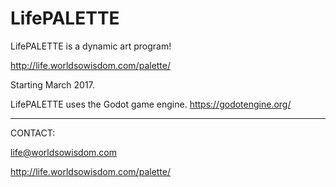 # LifePALETTE
LifePALETTE is a dynamic art program!

http://life.worldsowisdom.com/palette/

Starting March 2017.

LifePALETTE uses the Godot game engine.
https://godotengine.org/

***************************************

CONTACT:

life@worldsowisdom.com

http://life.worldsowisdom.com/palette/
